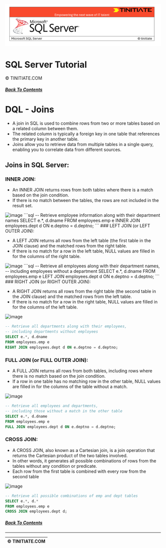 ![SQL Server Tinitiate Image](sqlserver.png)

# SQL Server Tutorial
&copy; TINITIATE.COM

##### [Back To Contents](./README.md)

# DQL - Joins
* A join in SQL is used to combine rows from two or more tables based on a related column between them.
* The related column is typically a foreign key in one table that references the primary key in another table.
* Joins allow you to retrieve data from multiple tables in a single query, enabling you to correlate data from different sources.

## Joins in SQL Server:
### INNER JOIN:

* An INNER JOIN returns rows from both tables where there is a match based on the join condition.
* If there is no match between the tables, the rows are not included in the result set.
<img width="174" height="161" alt="image" src="https://github.com/user-attachments/assets/290d2989-0ec4-4997-9702-ec2e36146b71" />
```sql
-- Retrieve employee information along with their department names
SELECT e.*, d.dname
FROM employees.emp e
INNER JOIN employees.dept d ON e.deptno = d.deptno;
```
### LEFT JOIN (or LEFT OUTER JOIN):

* A LEFT JOIN returns all rows from the left table (the first table in the JOIN clause) and the matched rows from the right table.
* If there is no match for a row in the left table, NULL values are filled in for the columns of the right table.

<img width="171" height="175" alt="image" src="https://github.com/user-attachments/assets/b45edb73-874b-4749-9480-5a401402ea10" />
```sql
-- Retrieve all employees along with their department names,
-- including employees without a department
SELECT e.*, d.dname
FROM employees.emp e
LEFT JOIN employees.dept d ON e.deptno = d.deptno;
```
### RIGHT JOIN (or RIGHT OUTER JOIN):

* A RIGHT JOIN returns all rows from the right table (the second table in the JOIN clause) and the matched rows from the left table.
* If there is no match for a row in the right table, NULL values are filled in for the columns of the left table.
<img width="171" height="183" alt="image" src="https://github.com/user-attachments/assets/e646dbd4-b848-4a49-b347-5eeeea5fc842" />

```sql
-- Retrieve all departments along with their employees,
-- including departments without employees
SELECT e.*, d.dname
FROM employees.emp e
RIGHT JOIN employees.dept d ON e.deptno = d.deptno;
```
### FULL JOIN (or FULL OUTER JOIN):

* A FULL JOIN returns all rows from both tables, including rows where there is no match based on the join condition.
* If a row in one table has no matching row in the other table, NULL values are filled in for the columns of the table without a match.

<img width="173" height="169" alt="image" src="https://github.com/user-attachments/assets/e2e7c25e-653f-4977-9ac9-ce5339da0363" />

```sql
-- Retrieve all employees and departments,
-- including those without a match in the other table
SELECT e.*, d.dname
FROM employees.emp e
FULL JOIN employees.dept d ON e.deptno = d.deptno;
```
### CROSS JOIN:
* A CROSS JOIN, also known as a Cartesian join, is a join operation that returns the Cartesian product of the two tables involved.
* In other words, it generates all possible combinations of rows from the tables without any condition or predicate.
* Each row from the first table is combined with every row from the second table

<img width="227" height="152" alt="image" src="https://github.com/user-attachments/assets/c8b1b46e-0bb2-48ef-a46a-d0aa8497c840" />

```sql
-- Retrieve all possible combinations of emp and dept tables
SELECT e.*, d.*
FROM employees.emp e
CROSS JOIN employees.dept d;
```

##### [Back To Contents](./README.md)
***
| &copy; TINITIATE.COM |
|----------------------|
